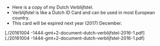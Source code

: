 * Here is a copy of my Dutch Verblijfstel.
* Verblijfstel is like a Dutch ID Card and can be used in most European country.
* This card will be expired next year (2017) December.

[./20161004 -1444-gmt+2-document-dutch-verblijfstel-2016-1.pdf](./20161004 -1444-gmt+2-document-dutch-verblijfstel-2016-1.pdf)